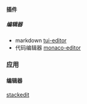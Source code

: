 #### 插件

##### 编辑器

- markdown
  [tui-editor](https://ui.toast.com/tui-editor/)
- 代码编辑器
  [monaco-editor](https://github.com/microsoft/monaco-editor)

### 应用

#### 编辑器

[stackedit](https://github.com/benweet/stackedit)
